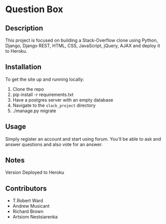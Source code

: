 # Question Box

## Description

This project is focused on building a Stack-Overflow clone using Python, Django, Django REST, HTML, CSS, JavaScript, jQuery, AJAX and deploy it to Heroku.

## Installation

To get the site up and running locally:

1. Clone the repo
2. pip install -r requirements.txt
3. Have a postgres server with an empty database
4. Navigate to the `slack_project` directory
5. ./manage.py migrate

## Usage

Simply register an account and start using forum. You'll be able to ask and answer questions and also vote for an answer.

## Notes

Version Deployed to Heroku

## Contributors

- T.Robert Ward
- Andrew Musicant
- Richard Brown
- Artsiom Nestsiarenka
